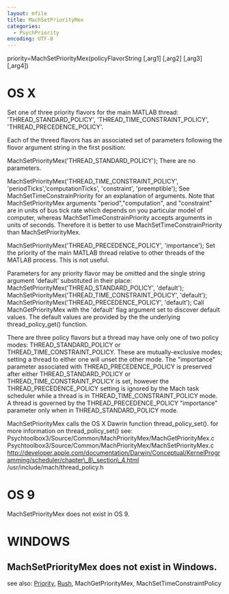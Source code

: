 ```yaml
---
layout: mfile
title: MachSetPriorityMex
categories:
  - PsychPriority
encoding: UTF-8
---
```


priority=MachSetPriorityMex(policyFlavorString [,arg1] [,arg2] [,arg3] [,arg4])

# OS X

Set  one of three priority flavors for the main MATLAB thread:
'THREAD\_STANDARD\_POLICY', 'THREAD\_TIME\_CONSTRAINT\_POLICY',
'THREAD\_PRECEDENCE\_POLICY'.

Each of the threed flavors has an associated set of parameters
following the flovor argument string in the first position:

MachSetPriorityMex('THREAD\_STANDARD\_POLICY');
 There are no parameters.

MachSetPriorityMex('THREAD\_TIME\_CONSTRAINT\_POLICY',
'periodTicks','computationTicks', 'constraint', 'preemptible');
 See MachSetTimeConstrainPriority for an explanation of arguments.  Note
 that MachSetPriorityMex arguments "period","computation", and
 "constraint" are in units of bus tick rate which depends on you
 particular model of computer, whereas MachSetTimeConstrainPriority
 accepts arguments in units of seconds.  Therefore it is better to use
 MachSetTimeConstrainPriority than MachSetPriorityMex.

MachSetPriorityMex('THREAD\_PRECEDENCE\_POLICY', 'importance');
 Set the priority of the main MATLAB thread relative to other threads of
 the MATLAB process.  This is not useful.

Parameters for any priority flavor may be omitted and the single string
argument 'default' substituted in their place:
  MachSetPriorityMex('THREAD\_STANDARD\_POLICY', 'default');
  MachSetPriorityMex('THREAD\_TIME\_CONSTRAINT\_POLICY', 'default');
  MachSetPriorityMex('THREAD\_PRECEDENCE\_POLICY', 'default');
Call MachGetPriorityMex with the 'default' flag argument set to discover
default values. The default values are provided by the the underlying
thread\_policy\_get() function.

There are three policy flavors but a thread may have only one of two
policy modes: THREAD\_STANDARD\_POLICY or THREAD\_TIME\_CONSTRAINT\_POLICY.
These are mutually-exclusive modes; setting a thread to either one will
unset the other mode.  The "importance" parameter associated with
THREAD\_PRECEDENCE\_POLICY is preserved after either THREAD\_STANDARD\_POLICY
or THREAD\_TIME\_CONSTRAINT\_POLICY is set, however the
THREAD\_PRECEDENCE\_POLICY setting is ignored by the Mach task scheduler
while a thread is in  THREAD\_TIME\_CONSTRAINT\_POLICY mode.  A thread is
governed by the   THREAD\_PRECEDENCE\_POLICY "importance" parameter only
when in THREAD\_STANDARD\_POLICY mode.

MachSetPriorityMex calls the OS X Dawrin function thread\_policy\_set().
for more information on thread\_policy\_set() see:
Psychtoolbox3/Source/Common/MachPriorityMex/MachGetPriorityMex.c
Psychtoolbox3/Source/Common/MachPriorityMex/MachSetPriorityMex.c
http://developer.apple.com/documentation/Darwin/Conceptual/KernelProgramming/scheduler/chapter\_8\_section\_4.html
/usr/include/mach/thread\_policy.h

# OS 9

MachSetPriorityMex does not exist in OS 9.

# WINDOWS

MachSetPriorityMex does not exist in Windows.
----

see also: [Priority](/docs/Priority), [Rush](/docs/Rush), MachGetPriorityMex, MachSetTimeConstraintPolicy